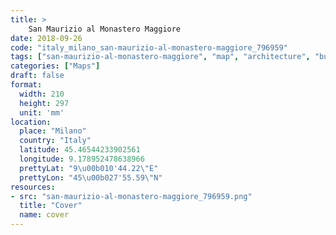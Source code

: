 ```yaml
---
title: > 
    San Maurizio al Monastero Maggiore
date: 2018-09-26
code: "italy_milano_san-maurizio-al-monastero-maggiore_796959"
tags: ["san-maurizio-al-monastero-maggiore", "map", "architecture", "buildings", "Milano", "Italy"]
categories: ["Maps"]
draft: false
format:
  width: 210
  height: 297
  unit: 'mm'
location:
  place: "Milano"
  country: "Italy"
  latitude: 45.46544233902561
  longitude: 9.178952478638966
  prettyLat: "9\u00b010'44.22\"E"
  prettyLon: "45\u00b027'55.59\"N"
resources:
- src: "san-maurizio-al-monastero-maggiore_796959.png"
  title: "Cover"
  name: cover
---
```

